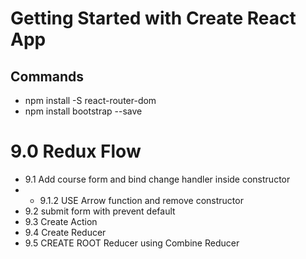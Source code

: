 # Getting Started with Create React App

## Commands

- npm install -S react-router-dom
- npm install bootstrap --save

# 9.0 Redux Flow

- 9.1 Add course form and bind change handler inside constructor
- - 9.1.2 USE Arrow function and remove constructor
- 9.2 submit form with prevent default
- 9.3 Create Action
- 9.4 Create Reducer
- 9.5 CREATE ROOT Reducer using Combine Reducer
